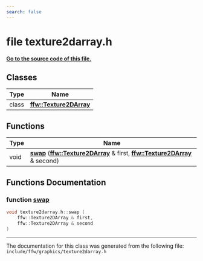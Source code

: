 ```yaml
---
search: false
---
```


# file texture2darray.h

**[Go to the source code of this file.](texture2darray_8h_source.md)**
## Classes

|Type|Name|
|-----|-----|
|class|[**ffw::Texture2DArray**](classffw_1_1_texture2_d_array.md)|


## Functions

|Type|Name|
|-----|-----|
|void|[**swap**](texture2darray_8h.md#1aff6d6a4e3600f1a1caffb7f80eb991a2) (**[ffw::Texture2DArray](classffw_1_1_texture2_d_array.md)** & first, **[ffw::Texture2DArray](classffw_1_1_texture2_d_array.md)** & second) |


## Functions Documentation

### function <a id="1aff6d6a4e3600f1a1caffb7f80eb991a2" href="#1aff6d6a4e3600f1a1caffb7f80eb991a2">swap</a>

```cpp
void texture2darray.h::swap (
    ffw::Texture2DArray & first,
    ffw::Texture2DArray & second
)
```





----------------------------------------
The documentation for this class was generated from the following file: `include/ffw/graphics/texture2darray.h`
